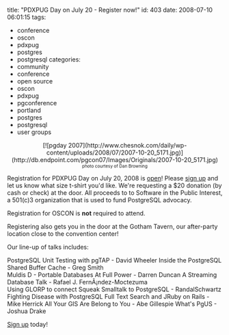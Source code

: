 title: "PDXPUG Day on July 20 - Register now!"
id: 403
date: 2008-07-10 06:01:15
tags: 
- conference
- oscon
- pdxpug
- postgres
- postgresql
categories: 
- community
- conference
- open source
- oscon
- pdxpug
- pgconference
- portland
- postgres
- postgresql
- user groups

<center>[![pgday 2007](http://www.chesnok.com/daily/wp-content/uploads/2008/07/2007-10-20_5171.jpg)](http://db.endpoint.com/pgcon07/Images/Originals/2007-10-20_5171.jpg)</center>
<center><font size=-3>photo courtesy of Dan Browning</font></center>

Registration for PDXPUG Day on July 20, 2008 is [open](http://spreadsheets.google.com/viewform?key=paoTJ9uEi8vIqumUzwzrCAw&hl=en)!  Please [sign up](http://spreadsheets.google.com/viewform?key=paoTJ9uEi8vIqumUzwzrCAw&hl=en) and let us know what size t-shirt you'd like. We're requesting a $20 donation (by cash or check) at the door.  All proceeds to to Software in the Public Interest, a 501(c)3 organization that is used to fund PostgreSQL advocacy.  

Registration for OSCON is **not** required to attend. 

Registering also gets you in the door at the Gotham Tavern, our after-party location close to the convention center!

Our line-up of talks includes: 

PostgreSQL Unit Testing with pgTAP - David Wheeler
Inside the PostgreSQL Shared Buffer Cache - Greg Smith	
Muldis D - Portable Databases At Full Power - Darren Duncan
A Streaming Database Talk - Rafael J. FernÃ¡ndez-Moctezuma	
Using GLORP to connect Squeak Smalltalk to PostgreSQL - RandalSchwartz
Fighting Disease with PostgreSQL Full Text Search and JRuby on Rails - Mike Herrick	
All Your GIS Are Belong to You - Abe Gillespie
What's PgUS - Joshua Drake

[Sign up](http://spreadsheets.google.com/viewform?key=paoTJ9uEi8vIqumUzwzrCAw&hl=en) today!
